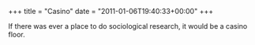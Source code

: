 +++
title = "Casino"
date = "2011-01-06T19:40:33+00:00"
+++

If there was ever a place to do sociological research, it would be a casino floor.
			
